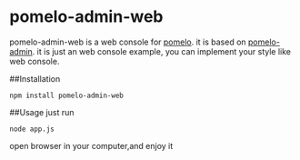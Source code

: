 # pomelo-admin-web
pomelo-admin-web is a web console for [pomelo](https://github.com/NetEase/pomelo). it is based on [pomelo-admin](https://github.com/NetEase/pomelo-admin). it is just an web console example, you can implement your style like web console.      

##Installation
```
npm install pomelo-admin-web  
```
##Usage
just run  

```
node app.js

```

open browser in your computer,and enjoy it 
